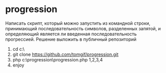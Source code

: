 # progression

Написать скрипт, который можно запустить из командной строки, принимающий последовательность символов, разделенных запятой, и определяющий является ли введенная последовательность прогрессией. Решение выложить в публичный репозиторий

1. cd c:\
1. git clone https://github.com/tomgif/progression.git
1. php c:\progression\progression.php 1,2,3,4
1. enjoy
